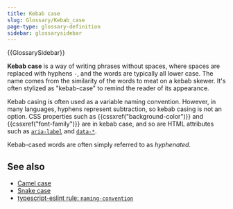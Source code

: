 ```yaml
---
title: Kebab case
slug: Glossary/Kebab_case
page-type: glossary-definition
sidebar: glossarysidebar
---
```


{{GlossarySidebar}}

**Kebab case** is a way of writing phrases without spaces, where spaces are replaced with hyphens `-`, and the words are typically all lower case. The name comes from the similarity of the words to meat on a kebab skewer. It's often stylized as "kebab-case" to remind the reader of its appearance.

Kebab casing is often used as a variable naming convention. However, in many languages, hyphens represent subtraction, so kebab casing is not an option. CSS properties such as {{cssxref("background-color")}} and {{cssxref("font-family")}} are in kebab case, and so are HTML attributes such as [`aria-label`](/en-US/docs/Web/Accessibility/ARIA/Attributes/aria-label) and [`data-*`](/en-US/docs/Web/HTML/Global_attributes/data-*).

Kebab-cased words are often simply referred to as _hyphenated_.

## See also

- [Camel case](/en-US/docs/Glossary/Camel_case)
- [Snake case](/en-US/docs/Glossary/Snake_case)
- [typescript-eslint rule: `naming-convention`](https://typescript-eslint.io/rules/naming-convention/)
